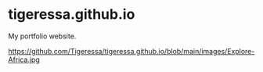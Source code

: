 # tigeressa.github.io
My portfolio website.

https://github.com/Tigeressa/tigeressa.github.io/blob/main/images/Explore-Africa.jpg
